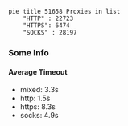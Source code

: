 
```mermaid
pie title 51658 Proxies in list
    "HTTP" : 22723
    "HTTPS": 6474
    "SOCKS" : 28197
```

### Some Info
#### Average Timeout

- mixed: 3.3s
- http: 1.5s
- https: 8.3s
- socks: 4.9s